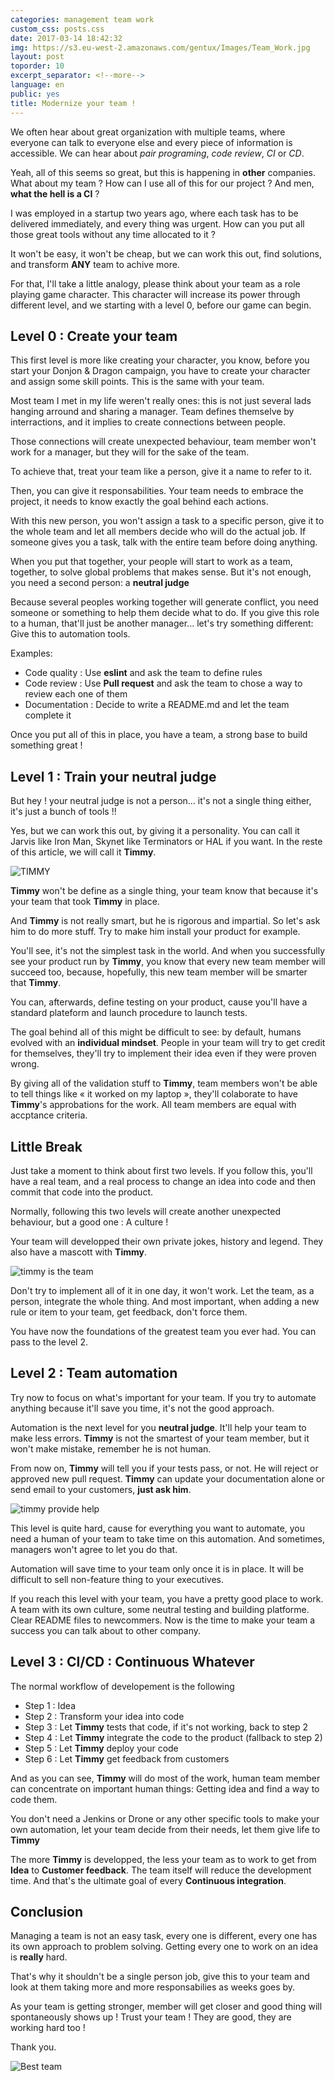 ```yaml
---
categories: management team work
custom_css: posts.css
date: 2017-03-14 18:42:32
img: https://s3.eu-west-2.amazonaws.com/gentux/Images/Team_Work.jpg
layout: post
toporder: 10
excerpt_separator: <!--more-->
language: en
public: yes
title: Modernize your team !
---
```


We often hear about great organization with multiple teams, where everyone can
talk to everyone else and every piece of information is accessible. We can hear
about *pair programing*, *code review*, *CI* or *CD*.

Yeah, all of this seems so great, but this is happening in **other** companies.
What about my team ? How can I use all of this for our project ? And men, **what
the hell is a CI** ?

<!--more-->

I was employed in a startup two years ago, where each task has to be delivered
immediately, and every thing was urgent. How can you put all those great tools
without any time allocated to it ?

It won't be easy, it won't be cheap, but we can work this out, find solutions,
and transform **ANY** team to achive more.

For that, I'll take a little analogy, please think about your team as a role
playing game character. This character will increase its power through different
level, and we starting with a level 0, before our game can begin.

## Level 0 : Create your team

This first level is more like creating your character, you know, before you
start your Donjon & Dragon campaign, you have to create your character and
assign some skill points. This is the same with your team.

Most team I met in my life weren't really ones: this is not just several lads
hanging arround and sharing a manager. Team defines themselve by interractions,
and it implies to create connections between people.

Those connections will create unexpected behaviour, team member won't work for a
manager, but they will for the sake of the team.

To achieve that, treat your team like a person, give it a name to refer to it.

Then, you can give it responsabilities. Your team needs to embrace the project,
it needs to know exactly the goal behind each actions.

With this new person, you won't assign a task to a specific person, give it to
the whole team and let all members decide who will do the actual job. If someone
gives you a task, talk with the entire team before doing anything.

When you put that together, your people will start to work as a team, together,
to solve global problems that makes sense. But it's not enough, you need a
second person: a **neutral judge**

Because several peoples working together will generate conflict, you need
someone or something to help them decide what to do. If you give this role to a
human, that'll just be another manager... let's try something different: Give
this to automation tools.

Examples:

* Code quality : Use **eslint** and ask the team to define rules
* Code review : Use **Pull request** and ask the team to chose a way to review
  each one of them
* Documentation : Decide to write a README.md and let the team complete it

Once you put all of this in place, you have a team, a strong base to build
something great !

## Level 1 : Train your neutral judge

But hey ! your neutral judge is not a person... it's not a single thing either,
it's just a bunch of tools !!

Yes, but we can work this out, by giving it a personality. You can call it
Jarvis like Iron Man, Skynet like Terminators or HAL if you want. In the reste
of this article, we will call it **Timmy**.

![TIMMY](https://s3.eu-west-2.amazonaws.com/gentux/Images/timmy.jpg)

**Timmy** won't be define as a single thing, your team know that because it's
your team that took **Timmy** in place.

And **Timmy** is not really smart, but he is rigorous and impartial. So let's
ask him to do more stuff. Try to make him install your product for example.

You'll see, it's not the simplest task in the world. And when you successfully
see your product run by **Timmy**, you know that every new team member will
succeed too, because, hopefully, this new team member will be smarter that
**Timmy**.

You can, afterwards, define testing on your product, cause you'll have a
standard plateform and launch procedure to launch tests.

The goal behind all of this might be difficult to see: by default, humans
evolved with an **individual mindset**. People in your team will try to get
credit for themselves, they'll try to implement their idea even if they were
proven wrong.

By giving all of the validation stuff to **Timmy**, team members won't be able
to tell things like « it worked on my laptop », they'll colaborate to have
**Timmy**'s approbations for the work. All team members are equal with accptance
criteria.

## Little Break

Just take a moment to think about first two levels. If you follow this, you'll
have a real team, and a real process to change an idea into code and then commit
that code into the product.

Normally, following this two levels will create another unexpected behaviour,
but a good one : A culture !

Your team will developped their own private jokes, history and legend. They also
have a mascott with **Timmy**.

![timmy is the team](https://s3.eu-west-2.amazonaws.com/gentux/Images/timmyGroup.jpg)

Don't try to implement all of it in one day, it won't work. Let the team, as a
person, integrate the whole thing. And most important, when adding a new rule or
item to your team, get feedback, don't force them.

You have now the foundations of the greatest team you ever had. You can pass to
the level 2.

## Level 2 : Team automation

Try now to focus on what's important for your team. If you try to automate
anything because it'll save you time, it's not the good approach.

Automation is the next level for you **neutral judge**. It'll help your team to
make less errors. **Timmy** is not the smartest of your team member, but it
won't make mistake, remember he is not human.

From now on, **Timmy** will tell you if your tests pass, or not. He will reject
or approved new pull request. **Timmy** can update your documentation alone or
send email to your customers, **just ask him**.

![timmy provide help](https://s3.eu-west-2.amazonaws.com/gentux/Images/robotHelp.gif)

This level is quite hard, cause for everything you want to automate, you need a
human of your team to take time on this automation. And sometimes, managers
won't agree to let you do that.

Automation will save time to your team only once it is in place. It will be
difficult to sell non-feature thing to your executives.

If you reach this level with your team, you have a pretty good place to work. A
team with its own culture, some neutral testing and building platforme. Clear
README files to newcommers. Now is the time to make your team a success you can
talk about to other company.

## Level 3 : CI/CD : Continuous Whatever

The normal workflow of developement is the following

* Step 1 : Idea
* Step 2 : Transform your idea into code
* Step 3 : Let **Timmy** tests that code, if it's not working, back to step 2
* Step 4 : Let **Timmy** integrate the code to the product (fallback to step 2)
* Step 5 : Let **Timmy** deploy your code
* Step 6 : Let **Timmy** get feedback from customers

And as you can see, **Timmy** will do most of the work, human team member can
concentrate on important human things: Getting idea and find a way to code them.

You don't need a Jenkins or Drone or any other specific tools to make your own
automation, let your team decide from their needs, let them give life to
**Timmy**

The more **Timmy** is developped, the less your team as to work to get from
**Idea** to **Customer feedback**. The team itself will reduce the development
time. And that's the ultimate goal of every **Continuous integration**.

## Conclusion

Managing a team is not an easy task, every one is different, every one has its
own approach to problem solving. Getting every one to work on an idea is
**really** hard.

That's why it shouldn't be a single person job, give this to your team and look
at them taking more and more responsabilies as weeks goes by.

As your team is getting stronger, member will get closer and good thing will
spontaneously shows up ! Trust your team ! They are good, they are working hard
too !

Thank you.

![Best team](https://s3.eu-west-2.amazonaws.com/gentux/Images/a-team.gif)
